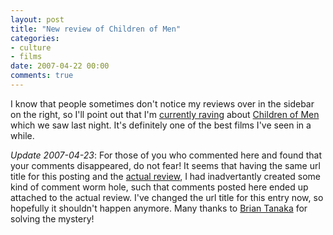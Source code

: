```yaml
---
layout: post
title: "New review of Children of Men"
categories:
- culture
- films
date: 2007-04-22 00:00
comments: true
---
```


<p>I know that people sometimes don't notice my reviews over in the sidebar on the right, so I'll point out that I'm <a href="http://www.rousette.org.uk/media/archives/children-of-men/">currently raving</a> about <a href="http://www.amazon.co.uk/exec/obidos/ASIN/B000J4P9YO/butshesagirl-21/">Children of Men</a> which we saw last night. It's definitely one of the best films I've seen in a while.</p>

<p><em>Update 2007-04-23</em>: For those of you who commented here and found that your comments disappeared, do not fear! It seems that having the same url title for this posting and the <a href="http://www.rousette.org.uk/media/archives/children-of-men/">actual review</a>, I had inadvertantly created some kind of comment worm hole, such that comments posted here ended up attached to the actual review. I've changed the url title for this entry now, so hopefully it shouldn't happen anymore. Many thanks to <a href="http://briantanaka.com/">Brian Tanaka</a> for solving the mystery!</p>


